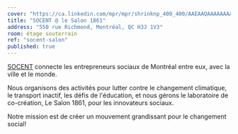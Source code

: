 ```yaml
---
cover: "https://ca.linkedin.com/mpr/mpr/shrinknp_400_400/AAEAAQAAAAAAAAWQAAAAJDQ1YjQyYmFiLTllNmYtNGU0Yy1iY2Q4LTA5NGVmZGY3NTMxNg.jpg"
title: "SOCENT @ le Salon 1861"
address: "550 rue Richmond, Montréal, QC H3J 1V3"
room: étage souterrain
ref: "socent-salon"
published: true
---
```

[SOCENT](http://www.socentnetwork.com/ "SOCENT") connecte les entrepreneurs sociaux de Montréal entre eux, avec la ville et le monde.

Nous organisons des activités pour lutter contre le changement climatique, le transport inactif, les défis de l'éducation, et nous gérons le laboratoire de co-création, Le Salon 1861, pour les innovateurs sociaux.

Notre mission est de créer un mouvement grandissant pour le changement social!
